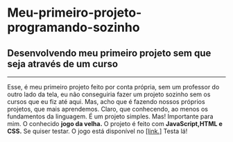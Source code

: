 # Meu-primeiro-projeto-programando-sozinho
## Desenvolvendo meu primeiro projeto sem que seja através de um curso
***
Esse, é meu primeiro projeto feito por conta própria, sem um professor do outro lado da tela, eu não conseguiria fazer um projeto sozinho sem os cursos que eu fiz até aqui. Mas, acho que é fazendo nossos próprios projetos, que mais aprendemos. Claro, que conhecendo, ao menos os fundamentos da linguagem. É um projeto simples. Mas! Importante para mim. O conhecido **jogo da velha.** O projeto é feito com **JavaScript,HTML e CSS.** Se quiser testar. O jogo está disponível no [[link.]](https://thawing-thicket-95785.herokuapp.com) Testa lá!
